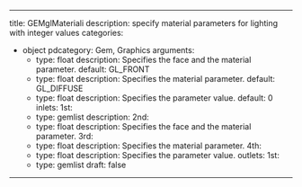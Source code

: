 
---
title: GEMglMateriali
description: specify material parameters for lighting with integer values
categories:
  - object
pdcategory: Gem, Graphics
arguments:
    - type: float
      description: Specifies the face and the material parameter.
      default: GL_FRONT
    - type: float
      description: Specifies the material parameter.
      default: GL_DIFFUSE
    - type: float
      description: Specifies the parameter value.
      default: 0
inlets:
  1st:
    - type: gemlist
      description:
  2nd:
    - type: float
      description: Specifies the face and the material parameter.
  3rd:
    - type: float
      description: Specifies the material parameter.
   4th:
    - type: float
      description: Specifies the parameter value.
outlets:
  1st:
    - type: gemlist
draft: false
---

